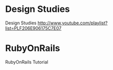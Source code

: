 
Design Studies
===========

Design Studies  http://www.youtube.com/playlist?list=PLF206E906175C7E07


RubyOnRails
===========

RubyOnRails Tutorial
